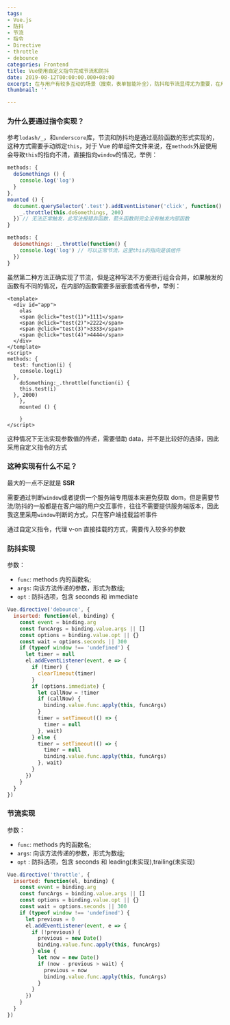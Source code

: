 ```yaml
---
tags:
- Vue.js
- 防抖
- 节流
- 指令
- Directive
- throttle
- debounce
categories: Frontend
title: Vue使用自定义指令完成节流和防抖
date: 2019-08-12T00:00:00.000+08:00
excerpt: 在与用户有较多互动的场景（搜索，表单智能补全），防抖和节流显得尤为重要，在用户体验与接口性能之间找到绝佳的平衡点。
thumbnail: ''

---
```

### 为什么要通过指令实现？

参考`lodash/_`，和`underscore`库，节流和防抖均是通过高阶函数的形式实现的，这种方式需要手动绑定`this`，对于 Vue 的单组件文件来说，在`methods`外层使用会导致`this`的指向不清，直接指向`window`的情况，举例：

```javascript
methods: {
  doSomethings () {
    console.log('log')
  }
},
mounted () {
  document.querySelector('.test').addEventListener('click', function() {
    _.throttle(this.doSomethings, 200)
  }) // 无法正常触发，此写法报错非函数，箭头函数则完全没有触发内部函数
}
```

```javascript
methods: {
  doSomethings: _.throttle(function() {
    console.log('log') // 可以正常节流，这里this的指向是该组件
  })
}
```

虽然第二种方法正确实现了节流，但是这种写法不方便进行组合合并，如果触发的函数有不同的情况，在内部的函数需要多层嵌套或者传参，举例：

```vue
<template>
  <div id="app">
    olas
    <span @click="test(1)">1111</span>
    <span @click="test(2)">2222</span>
    <span @click="test(3)">3333</span>
    <span @click="test(4)">4444</span>
  </div>
</template>
<script>
methods: {
  test: function(i) {
  	console.log(i)
  },
	doSomething:_.throttle(function(i) {
    this.test(i)
  }, 2000)
	},
	mounted () {

	}
</script>
```

这种情况下无法实现参数值的传递，需要借助 data，并不是比较好的选择，因此采用自定义指令的方式

### 这种实现有什么不足？

最大的一点不足就是 **SSR**

需要通过判断`window`或者提供一个服务端专用版本来避免获取 dom，但是需要节流/防抖的一般都是在客户端的用户交互事件，往往不需要提供服务端版本，因此我这里采用`window`判断的方式，只在客户端挂载监听事件

通过自定义指令，代理 v-on 直接挂载的方式，需要传入较多的参数

### 防抖实现

参数：

- `func`: methods 内的函数名;
- `args`: 向该方法传递的参数，形式为数组;
- `opt` : 防抖选项，包含 seconds 和 immediate

```javascript
Vue.directive('debounce', {
  inserted: function(el, binding) {
    const event = binding.arg
    const funcArgs = binding.value.args || []
    const options = binding.value.opt || {}
    const wait = options.seconds || 300
    if (typeof window !== 'undefined') {
      let timer = null
      el.addEventListener(event, e => {
        if (timer) {
          clearTimeout(timer)
        }
        if (options.immediate) {
          let callNow = !timer
          if (callNow) {
            binding.value.func.apply(this, funcArgs)
          }
          timer = setTimeout(() => {
            timer = null
          }, wait)
        } else {
          timer = setTimeout(() => {
            timer = null
            binding.value.func.apply(this, funcArgs)
          }, wait)
        }
      })
    }
  }
})
```

### 节流实现

参数：

- `func`: methods 内的函数名;
- `args`: 向该方法传递的参数，形式为数组;
- `opt` : 防抖选项，包含 seconds 和 leading(未实现),trailing(未实现)

```javascript
Vue.directive('throttle', {
  inserted: function(el, binding) {
    const event = binding.arg
    const funcArgs = binding.value.args || []
    const options = binding.value.opt || {}
    const wait = options.seconds || 300
    if (typeof window !== 'undefined') {
      let previous = 0
      el.addEventListener(event, e => {
        if (!previous) {
          previous = new Date()
          binding.value.func.apply(this, funcArgs)
        } else {
          let now = new Date()
          if (now - previous > wait) {
            previous = now
            binding.value.func.apply(this, funcArgs)
          }
        }
      })
    }
  }
})
```